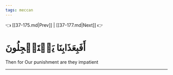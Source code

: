 ```yaml
---
tags: meccan
---
```


👈 [[37-175.md|Prev]] | [[37-177.md|Next]] 👉

# أَفَبِعَذَابِنَا يَسۡتَعۡجِلُونَ

Then for Our punishment are they impatient

---

